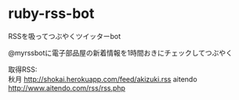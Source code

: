 ruby-rss-bot
============

RSSを吸ってつぶやくツイッターbot

@myrssbotに電子部品屋の新着情報を1時間おきにチェックしてつぶやく

取得RSS:  
  秋月 http://shokai.herokuapp.com/feed/akizuki.rss 
  aitendo http://www.aitendo.com/rss/rss.php
